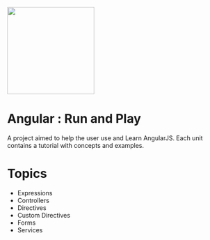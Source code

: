 <a name="README">[<img src="http://res.cloudinary.com/buddahbelly/image/upload/v1423072364/brilliantbritz/angular-js.png" width="200px" height="200px" />](https://github.com/MartinChavez/Learn-Javascript)</a>

Angular : Run and Play
================

A project aimed to help the user use and Learn AngularJS. Each unit contains a tutorial with concepts and examples.

Topics
================
 - Expressions
 - Controllers
 - Directives
 - Custom Directives
 - Forms
 - Services
 
